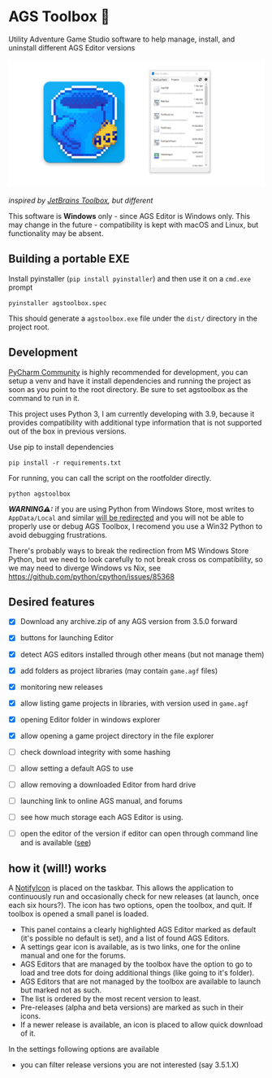# AGS Toolbox 🧰
Utility Adventure Game Studio software to help manage, install, and uninstall different AGS Editor versions

![](https://raw.githubusercontent.com/ericoporto/agstoolbox/main/.github/repository-open-graph-template.png)

_inspired by [JetBrains Toolbox](https://www.jetbrains.com/toolbox-app/), but different_



This software is **Windows** only - since AGS Editor is Windows only. This may change in the future - compatibility is kept with macOS and Linux, but functionality may be absent.


## Building a portable EXE

Install pyinstaller (`pip install pyinstaller`) and then use it on a `cmd.exe` prompt

    pyinstaller agstoolbox.spec
	
This should generate a `agstoolbox.exe` file under the `dist/` directory in the project root.

## Development

[PyCharm Community](https://www.jetbrains.com/pycharm/) is highly recommended for development, you can setup a venv and have it install dependencies and running the project as soon as you point to the root directory.
Be sure to set agstoolbox as the command to run in it.

This project uses Python 3, I am currently developing with 3.9, because it provides compatibility with additional type information that is not supported out of the box in previous versions. 

Use pip to install dependencies

    pip install -r requirements.txt

For running, you can call the script on the rootfolder directly.

    python agstoolbox

***WARNING⚠:*** if you are using Python from Windows Store, most writes to `AppData/Local` and similar [will be redirected](https://github.com/python/cpython/issues/95029) and you will not be able to properly use or debug AGS Toolbox, I recomend you use a Win32 Python to avoid debugging frustrations.

There's probably ways to break the redirection from MS Windows Store Python, but we need to look carefully to not break cross os compatibility, so we may need to diverge Windows vs Nix, see https://github.com/python/cpython/issues/85368

##  Desired features

- [x] Download any archive.zip of any AGS version from 3.5.0 forward
- [x] buttons for launching Editor 
- [x] detect AGS editors installed through other means (but not manage them)
- [x] add folders as project libraries (may contain `game.agf` files)
- [x] monitoring new releases
- [x] allow listing game projects in libraries, with version used in `game.agf`
- [x] opening Editor folder in windows explorer
- [x] allow opening a game project directory in the file explorer
- [ ] check download integrity with some hashing
- [ ] allow setting a default AGS to use
- [ ] allow removing a downloaded Editor from hard drive
- [ ] launching link to online AGS manual, and forums
- [ ] see how much storage each AGS Editor is using.
- [ ] open the editor of the version if editor can open through command line and is available ([see](https://github.com/adventuregamestudio/ags/blob/970e023af4db037e2fe24488e583b9dd3ad935aa/Editor/AGS.Editor/GUI/GUIController.cs#L872))


## how it (will!) works

A [NotifyIcon](https://docs.microsoft.com/en-us/dotnet/desktop/winforms/controls/app-icons-to-the-taskbar-with-wf-notifyicon?view=netframeworkdesktop-4.8) is placed on the taskbar. This allows the application to continuously run and occasionally check for new releases (at launch, once each six hours?).
The icon has two options, open the toolbox, and quit. If toolbox is opened a small panel is loaded.
- This panel contains a clearly highlighted AGS Editor marked as default (it's possible no default is set), and a list of found AGS Editors. 
- A settings gear icon is available, as is two links, one for the online manual and one for the forums. 
- AGS Editors that are managed by the toolbox have the option to go to load and tree dots for doing additional things (like going to it's folder). 
- AGS Editors that are not managed by the toolbox are available to launch but marked not as such. 
- The list is ordered by the most recent version to least. 
- Pre-releases (alpha and beta versions) are marked as such in their icons.
- If a newer release is available, an icon is placed to allow quick download of it.

In the settings following options are available
- you can filter release versions you are not interested (say 3.5.1.X)
